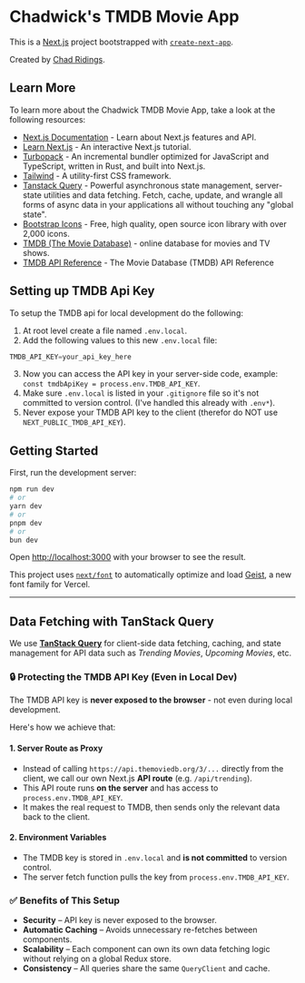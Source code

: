 # Chadwick's TMDB Movie App

This is a [Next.js](https://nextjs.org) project bootstrapped with [`create-next-app`](https://nextjs.org/docs/app/api-reference/cli/create-next-app).

Created by [Chad Ridings](https://github.com/ChadRidings).

## Learn More

To learn more about the Chadwick TMDB Movie App, take a look at the following resources:

- [Next.js Documentation](https://nextjs.org/docs) - Learn about Next.js features and API.
- [Learn Next.js](https://nextjs.org/learn) - An interactive Next.js tutorial.
- [Turbopack](https://nextjs.org/docs/app/api-reference/turbopack) - An incremental bundler optimized for JavaScript and TypeScript, written in Rust, and built into Next.js.
- [Tailwind](https://tailwindcss.com/docs/installation/using-vite) - A utility-first CSS framework.
- [Tanstack Query](https://tanstack.com/query/latest) - Powerful asynchronous state management, server-state utilities and data fetching. Fetch, cache, update, and wrangle all forms of async data in your applications all without touching any "global state".
- [Bootstrap Icons](https://icons.getbootstrap.com/) - Free, high quality, open source icon library with over 2,000 icons.
- [TMDB (The Movie Database)](https://www.themoviedb.org/) - online database for movies and TV shows.
- [TMDB API Reference](https://developer.themoviedb.org/reference/intro/getting-started) - The Movie Database (TMDB) API Reference

## Setting up TMDB Api Key

To setup the TMDB api for local development do the following:

1. At root level create a file named `.env.local`.
2. Add the following values to this new `.env.local` file:
```javascript
TMDB_API_KEY=your_api_key_here
```
3. Now you can access the API key in your server-side code, example: `const tmdbApiKey = process.env.TMDB_API_KEY`.
4. Make sure `.env.local` is listed in your `.gitignore` file so it's not committed to version control. (I've handled this already with `.env*`).
5. Never expose your TMDB API key to the client (therefor do NOT use `NEXT_PUBLIC_TMDB_API_KEY`).

## Getting Started

First, run the development server:

```bash
npm run dev
# or
yarn dev
# or
pnpm dev
# or
bun dev
```

Open [http://localhost:3000](http://localhost:3000) with your browser to see the result.

This project uses [`next/font`](https://nextjs.org/docs/app/building-your-application/optimizing/fonts) to automatically optimize and load [Geist](https://vercel.com/font), a new font family for Vercel.

---

## Data Fetching with TanStack Query

We use **[TanStack Query](https://tanstack.com/query/latest)** for client-side data fetching, caching, and state management for API data such as *Trending Movies*, *Upcoming Movies*, etc.

### 🔒 Protecting the TMDB API Key (Even in Local Dev)

The TMDB API key is **never exposed to the browser** - not even during local development.  

Here's how we achieve that:

#### 1. Server Route as Proxy
- Instead of calling `https://api.themoviedb.org/3/...` directly from the client, we call our own Next.js **API route** (e.g. `/api/trending`).
- This API route runs **on the server** and has access to `process.env.TMDB_API_KEY`.
- It makes the real request to TMDB, then sends only the relevant data back to the client.

#### 2. Environment Variables
- The TMDB key is stored in `.env.local` and **is not committed** to version control.
- The server fetch function pulls the key from `process.env.TMDB_API_KEY`.

### ✅ Benefits of This Setup
- **Security** – API key is never exposed to the browser.
- **Automatic Caching** – Avoids unnecessary re-fetches between components.
- **Scalability** – Each component can own its own data fetching logic without relying on a global Redux store.
- **Consistency** – All queries share the same `QueryClient` and cache.


